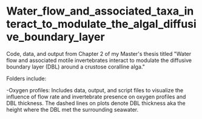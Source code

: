 # Water_flow_and_associated_taxa_interact_to_modulate_the_algal_diffusive_boundary_layer

Code, data, and output from Chapter 2 of my Master's thesis titled "Water flow and associated motile invertebrates interact to modulate the diffusive boundary layer (DBL) around a crustose coralline alga."

Folders include:

-Oxygen profiles: Includes data, output, and script files to visualize the influence of flow rate and invertebrate presence on oxygen profiles and DBL thickness. The dashed lines on plots denote DBL thickness aka the height where the DBL met the surrounding seawater.
